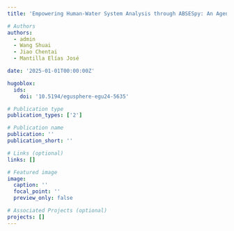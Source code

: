 ```yaml
---
title: 'Empowering Human-Water System Analysis through ABSESpy: An Agent-Based Modeling Framework of SES'

# Authors
authors:
  - admin
  - Wang Shuai
  - Jiao Chentai
  - Mantilla Elías José

date: '2025-01-01T00:00:00Z'

hugoblox:
  ids:
    doi: '10.5194/egusphere-egu24-5635'

# Publication type
publication_types: ['2']

# Publication name
publication: ''
publication_short: ''

# Links (optional)
links: []

# Featured image
image:
  caption: ''
  focal_point: ''
  preview_only: false

# Associated Projects (optional)
projects: []
---
```

